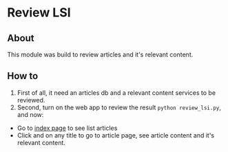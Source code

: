 # Review LSI
## About
This module was build to review articles and it's relevant content.
## How to
1. First of all, it need an articles db and a relevant
content services to be reviewed.
2. Second, turn on the web app to review the result
`python review_lsi.py`, and now:
  * Go to [index page](http://localhost:8080/) to see list articles
  * Click and on any title to go to article page, see article
    content and it's relevant content.
